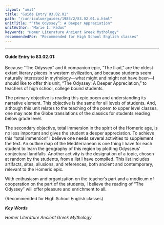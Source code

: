 ```yaml
---
layout: "unit"
title: "Guide Entry 83.02.01"
path: "/curriculum/guides/1983/2/83.02.01.x.html"
unitTitle: "“the Odyssey”: A Deeper Appreciation"
unitAuthor: "Marie I. Fadus"
keywords: "Homer Literature Ancient Greek Mythology"
recommendedFor: "Recommended for High School English classes"
---
```

<body>
<hr/>
<h4>
Guide Entry to 83.02.01:
</h4>
Because “The Odyssey” and it companion epic, “The Iliad,” are the oldest extant literary pieces in western civilization, and because students seem naturally interested in mythology—what might and might not have been—I should like to offer this unit, “The Odyssey: A Deeper Appreciation,” to teachers of high school, college bound students.
<p>
The primary objective is reading this epic poem and understanding its narrative element.  This objective is the same for all levels of students.  And, although this unit relates to the teaching of the poem to upper level classes, one may note the Globe translations of the classics for students reading below grade level.
</p>
<p>
The secondary objective, total immersion in the spirit of the Homeric age, is no less important and gives the student a deeper appreciation.  To achieve this “total immersion” I believe one needs several activities to supplement the text.  An outline map of the Mediterranean is one thing I have for each student to learn the geography of this region by plotting Odysseus’ conjectural landfalls. Another activity is the designation of a topic, chosen at random by the students, from a list I have compiled.  This list includes artifacts, sites, allusions, and references, both ancient and contemporary, relevant to the Homeric epic.
</p>
<p>
With enthusiasm and organization on the teacher’s part and a modicum of cooperation on the part of the students, I believe the reading of “The Odyssey” will offer pleasure and enrichment to all.
</p>
<p>
(Recommended for High School English classes)
</p>
<p>
<b>
<i>
Key Words
</i>
</b>
<br/>
</p>
<p>
<i>
Homer Literature Ancient Greek Mythology
</i>
</p>
</body>